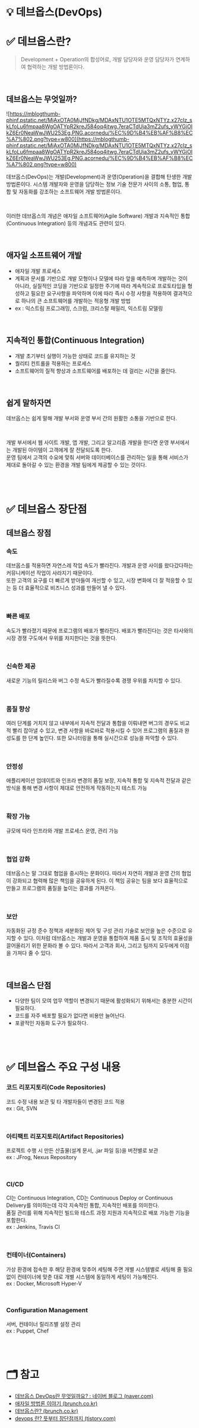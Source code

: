 # 💡 데브옵스(DevOps)

# ✅ 데브옵스란?
> Development + Operation의 합성어로, 개발 담당자와 운영 담당자가 연계하여 협력하는 개발 방법론이다.
> 

<br/>

## 데브옵스는 무엇일까?
![https://mblogthumb-phinf.pstatic.net/MjAxOTA0MjJfNDkg/MDAxNTU1OTE5MTQxNTYz.x27cIz_skLfoLu6fmpaa8WgOATYpR2kreJ584oq4jtwg.7eraCTdUja3mZ2ufs_yWYGiOIkZ6Er0NeaWwJWU253Eg.PNG.acornedu/%EC%9D%B4%EB%AF%B8%EC%A7%802.png?type=w800](https://mblogthumb-phinf.pstatic.net/MjAxOTA0MjJfNDkg/MDAxNTU1OTE5MTQxNTYz.x27cIz_skLfoLu6fmpaa8WgOATYpR2kreJ584oq4jtwg.7eraCTdUja3mZ2ufs_yWYGiOIkZ6Er0NeaWwJWU253Eg.PNG.acornedu/%EC%9D%B4%EB%AF%B8%EC%A7%802.png?type=w800)

데브옵스(DevOps)는 개발(Development)과 운영(Operation)을 결합해 탄생한 개발 방법론이다. 시스템 개발자와 운영을 담당하는 정보 기술 전문가 사이의 소통, 협업, 통합 및 자동화를 강조하는 소프트웨어 개발 방법론이다.  

<br/>

이러한 데브옵스의 개념은 애자일 소프트웨어(Agile Software) 개발과 지속적인 통합(Continuous Integration) 등의 개념과도 관련이 있다.

<br/>

## 애자일 소프트웨어 개발
- 애자일 개발 프로세스
- 계획과 문서를 기반으로 개발 모형이나 모델에 따라 앞을 예측하며 개발하는 것이 아니라, 실질적인 코딩을 기반으로 일정한 주기에 따라 계속적으로 프로토타입을 형성하고 필요한 요구사항을 파악하며 이에 따라 즉시 수정 사항을 적용하여 결과적으로 하나의 큰 소프트웨어를 개발하는 적응형 개발 방법
- ex : 익스트림 프로그래밍, 스크럼, 크리스탈 패밀리, 익스트림 모델링

<br/>

## 지속적인 통합(Continuous Integration)
- 개발 초기부터 실행이 가능한 상태로 코드를 유지하는 것
- 퀄리티 컨트롤을 적용하는 프로세스
- 소프트웨어의 질적 향상과 소프트웨어를 배포하는 데 걸리는 시간을 줄인다.

<br/>

## 쉽게 말하자면
데브옵스는 쉽게 말해 개발 부서와 운영 부서 간의 원활한 소통을 기반으로 한다.

<br/>

개발 부서에서 웹 사이트 개발, 앱 개발, 그리고 알고리즘 개발을 한다면 운영 부서에서는 개발된 아이템이 고객에게 잘 전달되도록 한다.  
운영 팀에서 고객의 수요에 맞춰 서버와 데이터베이스를 관리하는 일을 통해 서비스가 제대로 돌아갈 수 있는 환경을 개발 팀에게 제공할 수 있는 것이다.

<br/>
<br/>

# ✅ 데브옵스 장단점
## 데브옵스 장점
### 속도
데브옵스를 적용하면 자연스레 작업 속도가 빨라진다. 개발과 운영 사이를 왔다갔다하는 커뮤니케이션 작업이 사라지기 때문이다.  
또한 고객의 요구를 더 빠르게 받아들여 개선할 수 있고, 시장 변화에 더 잘 적응할 수 있는 등 더 효율적으로 비즈니스 성과를 만들어 낼 수 있다.

<br/>

### 빠른 배포
속도가 빨라졌기 때문에 프로그램의 배포가 빨라진다. 배포가 빨라진다는 것은 타사와의 시장 경쟁 구도에서 우위를 차지한다는 것을 뜻한다.

<br/>

### 신속한 제공
새로운 기능의 릴리스와 버그 수정 속도가 빨라질수록 경쟁 우위를 차지할 수 있다.

<br/>

### 품질 향상
여러 단계를 거치지 않고 내부에서 지속적 전달과 통합을 이뤄내면 버그의 경우도 비교적 빨리 잡아낼 수 있고, 변경 사항을 바로바로 적용시킬 수 있어 프로그램의 품질과 완성도를 한 단계 높인다. 또한 모니터링을 통해 실시간으로 성능을 파악할 수 있다.

<br/>

### 안정성
애플리케이션 업데이트와 인프라 변경의 품질 보장, 지속적 통합 및 지속적 전달과 같은 방식을 통해 변경 사항이 제대로 안전하게 작동하는지 테스트 가능

<br/>

### 확장 가능
규모에 따라 인프라와 개발 프로세스 운영, 관리 가능

<br/>

### 협업 강화
데브옵스는 말 그대로 협업을 중시하는 문화이다. 따라서 자연히 개발과 운영 간의 협업이 강화되고 협력해 많은 책임을 공유하게 된다. 이 책임 공유는 팀을 보다 효율적으로 만들고 프로그램의 품질을 높이는 결과를 가져온다.

<br/>

### 보안
자동화된 규정 준수 정책과 세분화된 제어 및 구성 관리 기술로 보안을 높은 수준으로 유지할 수 있다. 이처럼 데브옵스는 개발과 운영을 통합하여 제품 출시 및 조직의 효율성을 끌어올리기 위한 문화라 볼 수 있다. 따라서 고객과 회사, 그리고 팀까지 모두에게 이점을 가져다 줄 수 있다.

<br/>

## 데브옵스 단점
- 다양한 팀이 모여 업무 역할이 변경되기 때문에 활성화되기 위해서는 충분한 시간이 필요하다.
- 코드를 자주 배포할 필요가 없다면 비용만 늘어난다.
- 포괄적인 자동화 도구가 필요하다.

<br/>
<br/>

# ✅ 데브옵스 주요 구성 내용
### 코드 리포지토리(Code Repositories)
코드 수정 내용 보관 및 타 개발자들이 변경된 코드 적용  
ex : Git, SVN

<br/>

### 아티팩트 리포지토리(Artifact Repositories)
프로젝트 수행 시 만든 산출물(설계 문서, .jar 파일 등)을 버전별로 보관  
ex : JFrog, Nexus Repository

<br/>

### CI/CD
CI는 Continuous Integration, CD는 Continuous Deploy or Continuous Delivery를 의미하는데 각각 지속적인 통합, 지속적인 배포를 의미한다.  
품질 관리를 위해 지속적인 빌드와 테스트 과정 지원과 지속적으로 배포 가능한 기능을 포함한다.  
ex : Jenkins, Travis CI

<br/>

### 컨테이너(Containers)
가상 환경에 접속한 후 해당 환경에 맞추어 세팅해 주면 개별 시스템별로 세팅해 줄 필요 없이 컨테이너에 맞춘 대로 개별 시스템에 동일하게 세팅이 가능해진다.  
ex : Docker, Microsoft Hyper-V

<br/>

### Configuration Management
서버, 컨테이너 릴리즈별 설정 관리  
ex : Puppet, Chef

<br/>
<br/>

# 🗂 참고
- [데브옵스 DevOps란 무엇일까요? : 네이버 블로그 (naver.com)](https://m.blog.naver.com/acornedu/221519913222)
- [애자일 방법론 이야기 (brunch.co.kr)](https://brunch.co.kr/@choigodaun6q/112)
- [데브옵스란? (brunch.co.kr)](https://brunch.co.kr/@e9c7009de84443b/101)
- [devops 란? 뜻부터 장단점까지 (tistory.com)](https://wakestand.tistory.com/259)

